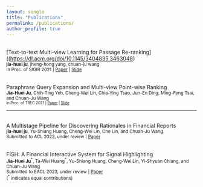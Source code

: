 ```yaml
---
layout: single
title: "Publications"
permalink: /publications/
author_profile: true
---
```

<br>[Text-to-text Multi-view Learning for Passage Re-ranking]((https://dl.acm.org/doi/10.1145/3404835.3463048)
<br><sub>**jia-huei ju**, jheng-hong yang, chuan-ju wang</sub>
<br><sub> In Proc. of SIGIR 2021 | [Paper](https://dylanjoo.github.io/files/t5.multiview.paper.pdf) | [Slide](https://dylanjoo.github.io/files/t5.multiview.slide.pdf)</sub>


<br>Paraphrase Query Expansion and Multi-view Point-wise Ranking
<br><sub>**Jia-Huei Ju**, Chih-Ting Yeh, Cheng-Wei Lin, Chia-Ying Tsao, Jun-En Ding, Ming-Feng Tsai, and Chuan-Ju Wang
<br><sub> In Proc. of TREC 2021  | [Paper](https://dl.acm.org/doi/10.1145/3404835.3463048) | [Slide](https://dylanjoo.github.io/files/trec.cast.2021.slide.pdf)</sub>

--- 
<br>A Multistage Pipeline for Discovering Rationales in Financial Reports
<br><sub>**jia-huei ju**, Yu-Shiang Huang, Cheng-Wei Lin, Che Lin, and Chuan-Ju Wang</sub>
<br><sub> Submitted to ACL 2023, under review | [Paper](https://dylanjoo.github.io/files/fin.sig.hl.pdf) </sub>

<br>FISH: A Financial Interactive System for Signal Highlighting
<br><sub>**Jia-Huei Ju**<sup>\*</sup>, Ta-Wei Huang<sup>\*</sup>, Yu-Shiang Huang, Cheng-Wei Lin, Yi-Shyuan Chiang, and Chuan-Ju Wang </sub>
<br><sub> Submitted to EACL 2023, under review | [Paper](https://dylanjoo.github.io/files/fish.paper.pdf)</sub>
<br><sub>(<sup>\*</sup> indicates equal contributions)</sub>

<!-- {% if author.googlescholar %} -->
<!--   You can also find my articles on <u><a href="{{author.googlescholar}}">my Google Scholar profile</a>.</u> -->
<!-- {% endif %} -->
<!--  -->
<!-- {% include base_path %} -->
<!--  -->
<!-- {% for post in site.publications reversed %} -->
<!--   {% include archive-single.html %} -->
<!-- {% endfor %} -->
